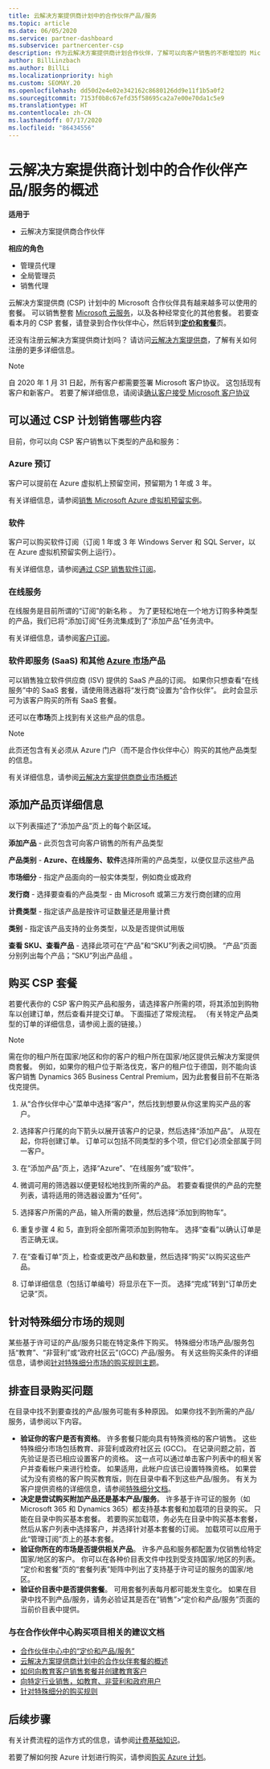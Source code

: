 ```yaml
---
title: 云解决方案提供商计划中的合作伙伴产品/服务
ms.topic: article
ms.date: 06/05/2020
ms.service: partner-dashboard
ms.subservice: partnercenter-csp
description: 作为云解决方案提供商计划合作伙伴，了解可以向客户销售的不断增加的 Microsoft 云服务和产品的目录。
author: BillLinzbach
ms.author: BillLi
ms.localizationpriority: high
ms.custom: SEOMAY.20
ms.openlocfilehash: dd50d2e4e02e342162c8680126dd9e11f1b5a0f2
ms.sourcegitcommit: 7153f0b8c67efd35f58695ca2a7e00e70da1c5e9
ms.translationtype: HT
ms.contentlocale: zh-CN
ms.lasthandoff: 07/17/2020
ms.locfileid: "86434556"
---
```

# <a name="overview-of-partner-offers-in-the-cloud-solution-provider-program"></a>云解决方案提供商计划中的合作伙伴产品/服务的概述

**适用于**

- 云解决方案提供商合作伙伴

**相应的角色**

- 管理员代理
- 全局管理员
- 销售代理

云解决方案提供商 (CSP) 计划中的 Microsoft 合作伙伴具有越来越多可以使用的套餐。 可以销售整套 [Microsoft 云服务](https://partner.microsoft.com/cloud-solution-provider/products-and-services)，以及各种经常变化的其他套餐。 若要查看本月的 CSP 套餐，请登录到合作伙伴中心，然后转到[**定价和套餐**](https://partnercenter.microsoft.com/pcv/sales)页。  

还没有注册云解决方案提供商计划吗？ 请访问[云解决方案提供商](https://partner.microsoft.com/cloud-solution-provider)，了解有关如何注册的更多详细信息。 

>[!NOTE]
>自 2020 年 1 月 31 日起，所有客户都需要签署 Microsoft 客户协议。 这包括现有客户和新客户。 若要了解详细信息，请阅读[确认客户接受 Microsoft 客户协议](confirm-customer-agreement.md)

## <a name="what-you-can-sell-through-csp"></a>可以通过 CSP 计划销售哪些内容

目前，你可以向 CSP 客户销售以下类型的产品和服务：

### <a name="azure-reservations"></a>Azure 预订

   客户可以提前在 Azure 虚拟机上预留空间，预留期为 1 年或 3 年。

   有关详细信息，请参阅[销售 Microsoft Azure 虚拟机预留实例](azure-reservations.md)。

### <a name="software"></a>软件

   客户可以购买软件订阅（订阅 1 年或 3 年 Windows Server 和 SQL Server，以在 Azure 虚拟机预留实例上运行）。

   有关详细信息，请参阅[通过 CSP 销售软件订阅](csp-software-subscriptions.md)。  

### <a name="online-services"></a>在线服务

   在线服务是目前所谓的“订阅”的新名称 。 为了更轻松地在一个地方订购多种类型的产品，我们已将“添加订阅”任务流集成到了“添加产品”任务流中。

   有关详细信息，请参阅[客户订阅](customer-subscriptions.md)。

### <a name="software-as-a-service-saas-and-other-azure-marketplace-products"></a>软件即服务 (SaaS) 和其他 [Azure 市场](https://azuremarketplace.microsoft.com/marketplace)产品

   可以销售独立软件供应商 (ISV) 提供的 SaaS 产品的订阅。 如果你只想查看“在线服务”中的 SaaS 套餐，请使用筛选器将“发行商”设置为“合作伙伴”。   此时会显示可为该客户购买的所有 SaaS 套餐。

   还可以在**市场**页上找到有关这些产品的信息。

>[!NOTE] 
>此页还包含有关必须从 Azure 门户（而不是合作伙伴中心）购买的其他产品类型的信息。

有关详细信息，请参阅[云解决方案提供商商业市场概述](CSP-commercial-marketplace-overview.md)

## <a name="add-products-page-details"></a>添加产品页详细信息

以下列表描述了“添加产品”页上的每个新区域。

**添加产品** - 此页包含可向客户销售的所有产品类型

**产品类别** - **Azure、在线服务、软件**选择所需的产品类型，以便仅显示这些产品

**市场细分** - 指定产品面向的一般实体类型，例如商业或政府

**发行商** - 选择要查看的产品类型 - 由 Microsoft 或第三方发行商创建的应用

**计费类型** - 指定该产品是按许可证数量还是用量计费

**类别** - 指定该产品支持的业务类型，以及是否提供试用版

**查看 SKU、查看产品** - 选择此项可在“产品”和“SKU”列表之间切换。 “产品”页面分别列出每个产品；“SKU”列出产品组 。

## <a name="buy-csp-offers"></a>购买 CSP 套餐

若要代表你的 CSP 客户购买产品和服务，请选择客户所需的项，将其添加到购物车以创建订单，然后查看并提交订单。 下面描述了常规流程。 （有关特定产品类型的订单的详细信息，请参阅上面的链接。）

>[!NOTE]
>需在你的租户所在国家/地区和你的客户的租户所在国家/地区提供云解决方案提供商套餐。 例如，如果你的租户位于斯洛伐克，客户的租户位于德国，则不能向该客户销售 Dynamics 365 Business Central Premium，因为此套餐目前不在斯洛伐克提供。

1. 从“合作伙伴中心”菜单中选择“客户”，然后找到想要从你这里购买产品的客户。 

2. 选择客户行尾的向下箭头以展开该客户的记录，然后选择“添加产品”。 从现在起，你将创建订单。 订单可以包括不同类型的多个项，但它们必须全部属于同一客户。

3. 在“添加产品”页上，选择“Azure”、“在线服务”或“软件”。   

4. 微调可用的筛选器以便更轻松地找到所需的产品。 若要查看提供的产品的完整列表，请将适用的筛选器设置为“任何”。

5. 选择客户所需的产品，输入所需的数量，然后选择“添加到购物车”。

6. 重复步骤 4 和 5，直到将全部所需项添加到购物车。 选择“查看”以确认订单是否正确无误。  

7. 在“查看订单”页上，检查或更改产品和数量，然后选择“购买”以购买这些产品。 

8. 订单详细信息（包括订单编号）将显示在下一页。 选择“完成”转到“订单历史记录”页。 

## <a name="rules-for-special-segments"></a>针对特殊细分市场的规则

某些基于许可证的产品/服务只能在特定条件下购买。 特殊细分市场产品/服务包括“教育”、“非营利”或“政府社区云”(GCC) 产品/服务。 有关这些购买条件的详细信息，请参阅[针对特殊细分市场的购买规则主题](get-special-pricing-for-offers.md#purchase-rules-for-special-segments)。

## <a name="troubleshooting-catalog-purchases"></a>排查目录购买问题

在目录中找不到要查找的产品/服务可能有多种原因。 如果你找不到所需的产品/服务，请参阅以下内容。

- **验证你的客户是否有资格**。 许多套餐只能向具有特殊资格的客户销售。 这些特殊细分市场包括教育、非营利或政府社区云 (GCC)。 在记录问题之前，首先验证是否已相应设置客户的资格。 这一点可以通过单击客户列表中的相关客户并查看帐户来进行检查。 如果适用，此帐户应该已设置特殊资格。 如果尝试为没有资格的客户购买教育版，则在目录中看不到这些产品/服务。 有关为客户提供资格的详细信息，请参阅[特殊细分文档](https://docs.microsoft.com/partner-center/get-special-pricing-for-offers)。
- **决定是尝试购买附加产品还是基本产品/服务**。 许多基于许可证的服务（如 Microsoft 365 和 Dynamics 365）都支持基本套餐和加载项的目录购买。 只能在目录中购买基本套餐。 若要购买加载项，务必先在目录中购买基本套餐，然后从客户列表中选择客户，并选择针对基本套餐的订阅。 加载项可以应用于此“管理订阅”页上的基本套餐。 
- **验证你所在的市场是否提供相关产品**。 许多产品和服务都配置为仅销售给特定国家/地区的客户。 你可以在各种价目表文件中找到受支持国家/地区的列表。 “定价和套餐”页的“套餐列表”矩阵中列出了支持基于许可证的服务的国家/地区。
- **验证价目表中是否提供套餐**。 可用套餐列表每月都可能发生变化。 如果在目录中找不到产品/服务，请务必验证其是否在“销售”>“定价和产品/服务”页面的当前价目表中提供。

### <a name="recommended-documents-related-to-purchasing-items-in-the-partner-center"></a>与在合作伙伴中心购买项目相关的建议文档

- [合作伙伴中心中的“定价和产品/服务”](https://docs.microsoft.com/partner-center/pricing-and-offers)
- [云解决方案提供商计划中的合作伙伴套餐的概述](https://docs.microsoft.com/partner-center/csp-offers)
- [如何向教育客户销售套餐并创建教育客户](https://docs.microsoft.com/partner-center/sell-to-education-customers)
- [向特定行业销售，如教育、非营利和政府用户](https://docs.microsoft.com/partner-center/get-special-pricing-for-offers)
- [针对特殊细分的购买规则](https://docs.microsoft.com/partner-center/get-special-pricing-for-offers#purchase-rules-for-special-segments)

## <a name="next-steps"></a>后续步骤

有关计费流程的运作方式的信息，请参阅[计费基础知识](https://docs.microsoft.com/partner-center/billing-basics)。

若要了解如何按 Azure 计划进行购买，请参阅[购买 Azure 计划](purchase-azure-plan.md)。
